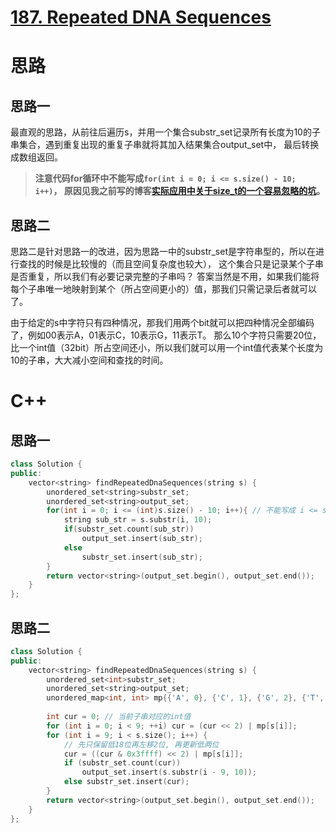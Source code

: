 # [187. Repeated DNA Sequences](https://leetcode.com/problems/repeated-dna-sequences/)

# 思路
## 思路一
最直观的思路，从前往后遍历s，并用一个集合substr_set记录所有长度为10的子串集合，遇到重复出现的重复子串就将其加入结果集合output_set中，
最后转换成数组返回。

> **注意代码for循环中不能写成`for(int i = 0; i <= s.size() - 10; i++)`，
原因见我之前写的博客[实际应用中关于size_t的一个容易忽略的坑](https://shusentang.github.io/2018/12/08/size-t/)。**

## 思路二
思路二是针对思路一的改进，因为思路一中的substr_set是字符串型的，所以在进行查找的时候是比较慢的（而且空间复杂度也较大），
这个集合只是记录某个子串是否重复，所以我们有必要记录完整的子串吗？
答案当然是不用，如果我们能将每个子串唯一地映射到某个（所占空间更小的）值，那我们只需记录后者就可以了。

由于给定的s中字符只有四种情况，那我们用两个bit就可以把四种情况全部编码了，例如00表示A，01表示C，10表示G，11表示T。
那么10个字符只需要20位，比一个int值（32bit）所占空间还小，所以我们就可以用一个int值代表某个长度为10的子串，大大减小空间和查找的时间。

# C++
## 思路一
``` C++
class Solution {
public:
    vector<string> findRepeatedDnaSequences(string s) {
        unordered_set<string>substr_set;
        unordered_set<string>output_set;
        for(int i = 0; i <= (int)s.size() - 10; i++){ // 不能写成 i <= s.size() - 10
            string sub_str = s.substr(i, 10);
            if(substr_set.count(sub_str)) 
                output_set.insert(sub_str);
            else
                substr_set.insert(sub_str);
        }
        return vector<string>(output_set.begin(), output_set.end());
    }
};
```

## 思路二
``` C++
class Solution {
public:
    vector<string> findRepeatedDnaSequences(string s) {
        unordered_set<int>substr_set;
        unordered_set<string>output_set;
        unordered_map<int, int> mp{{'A', 0}, {'C', 1}, {'G', 2}, {'T', 3}}; // 注意学习这种初始化方法
        
        int cur = 0; // 当前子串对应的int值
        for (int i = 0; i < 9; ++i) cur = (cur << 2) | mp[s[i]];
        for (int i = 9; i < s.size(); i++) {
            // 先只保留低18位再左移2位, 再更新低两位
            cur = ((cur & 0x3ffff) << 2) | mp[s[i]];
            if (substr_set.count(cur)) 
                output_set.insert(s.substr(i - 9, 10));
            else substr_set.insert(cur);
        }
        return vector<string>(output_set.begin(), output_set.end());
    }
};
```

